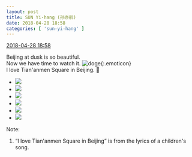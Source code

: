 ```yaml
---
layout: post
title: SUN Yi-hang (孙亦航)
date: 2018-04-28 18:58
categories: [ 'sun-yi-hang' ]
---
```


<div class="weibo-info">
  <a href="https://weibo.com/2565158051/GecIvC5FA">2018-04-28 18:58</a>
</div>

Beijing at dusk is so beautiful.  
Now we have time to watch it. ![doge](https://img.t.sinajs.cn/t4/appstyle/expression/ext/normal/a1/2018new_doge02_org.png){:.emoticon}  
I love Tian'anmen Square in Beijing. 🚩

<!-- more -->

<ul class="weibo-pic-list-2">
  <li class="weibo-pic">
    <a href="http://wx3.sinaimg.cn/mw690/98e534a3ly1fqskgkha5nj21sg2ds7wm.jpg"><img src="http://wx3.sinaimg.cn/thumb150/98e534a3ly1fqskgkha5nj21sg2ds7wm.jpg"/></a>
  </li>
  <li class="weibo-pic">
    <a href="http://wx4.sinaimg.cn/mw690/98e534a3ly1fqskkt94y1j21sg2dskjq.jpg"><img src="http://wx4.sinaimg.cn/thumb150/98e534a3ly1fqskkt94y1j21sg2dskjq.jpg"/></a>
  </li>
  <li class="weibo-pic">
    <a href="http://wx3.sinaimg.cn/mw690/98e534a3ly1fqskih88e3j21sg2dskjo.jpg"><img src="http://wx3.sinaimg.cn/thumb150/98e534a3ly1fqskih88e3j21sg2dskjo.jpg"/></a>
  </li>
  <li class="weibo-pic">
    <a href="http://wx3.sinaimg.cn/mw690/98e534a3ly1fqskiu5d3aj21sg2ds4qs.jpg"><img src="http://wx3.sinaimg.cn/thumb150/98e534a3ly1fqskiu5d3aj21sg2ds4qs.jpg"/></a>
  </li>
  <li class="weibo-pic">
    <a href="http://wx1.sinaimg.cn/mw690/98e534a3ly1fqskj7ywmyj21sg2dsnpg.jpg"><img src="http://wx1.sinaimg.cn/thumb150/98e534a3ly1fqskj7ywmyj21sg2dsnpg.jpg"/></a>
  </li>
  <li class="weibo-pic">
    <a href="http://wx4.sinaimg.cn/mw690/98e534a3ly1fqskkf32pzj21sg2dse84.jpg"><img src="http://wx4.sinaimg.cn/thumb150/98e534a3ly1fqskkf32pzj21sg2dse84.jpg"/></a>
  </li>
</ul>

Note:
1. “I love Tian'anmen Square in Beijing” is from the lyrics of a children's song.
